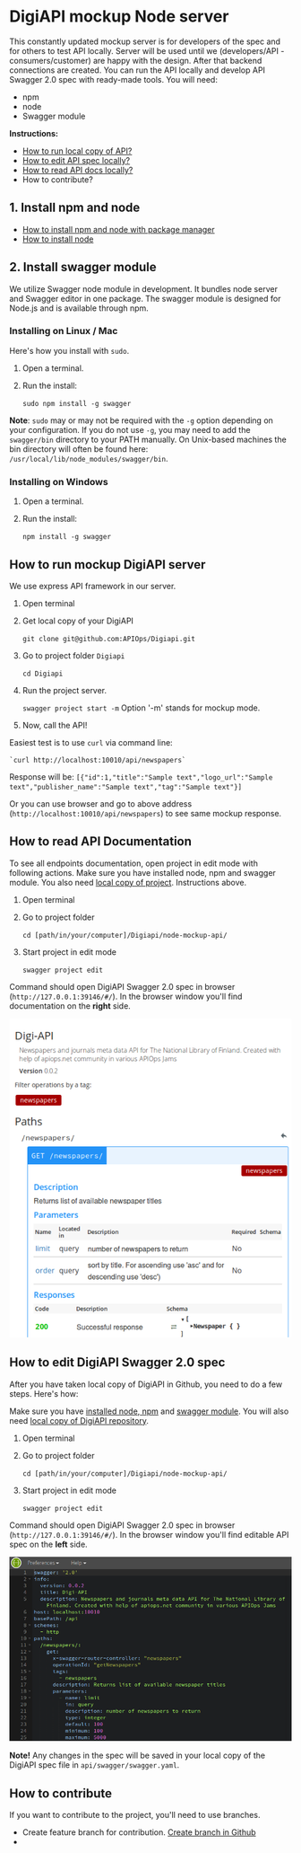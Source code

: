 # DigiAPI mockup Node server

This constantly updated mockup server is for developers of the spec and for others to test API locally. Server will be used until we (developers/API -consumers/customer) are happy with the design. After that backend connections are created. 
You can run the API locally and develop API Swagger 2.0 spec with ready-made tools. You will need: 
* npm
* node
* Swagger module

**Instructions:** 
* [How to run local copy of API?](https://github.com/APIOps/Digiapi/blob/master/node-mockup-api/README.md#how-to-run-mockup-digiapi-server) 
* [How to edit API spec locally?](https://github.com/APIOps/Digiapi/blob/master/node-mockup-api/README.md#how-to-edit-digiapi-swagger-20-spec) 
* [How to read API docs locally?](https://github.com/APIOps/Digiapi/blob/master/node-mockup-api/README.md#how-to-read-api-documentation)
* How to contribute?


## 1. Install npm and node
* [How to install npm and node with package manager](https://nodejs.org/en/download/package-manager/)
* [How to install node](https://docs.npmjs.com/getting-started/installing-node)

## 2. Install swagger module

We utilize Swagger node module in development. It bundles node server and Swagger editor in one package. The swagger module is designed for Node.js and is available through npm.

### Installing on Linux / Mac

Here's how you install with `sudo`.

1. Open a terminal. 
2. Run the install:

    `sudo npm install -g swagger`

**Note**: `sudo` may or may not be required with the `-g` option depending on your configuration. If you do not use `-g`, you may need to add the `swagger/bin` directory to your PATH manually. On Unix-based machines 
the bin directory will often be found here: `/usr/local/lib/node_modules/swagger/bin`.

### Installing on Windows

1. Open a terminal.
2. Run the install:

    `npm install -g swagger`

## How to run mockup DigiAPI server

We use express API framework in our server.

1. Open terminal 

2. Get local copy of your DigiAPI
 
    `git clone git@github.com:APIOps/Digiapi.git`

3. Go to project folder `Digiapi`

    `cd Digiapi`

4. Run the project server.

    `swagger project start -m` Option '-m' stands for mockup mode.  

5. Now, call the API!

Easiest test is to use `curl` via command line:

    `curl http://localhost:10010/api/newspapers`

Response will be: 
    `[{"id":1,"title":"Sample text","logo_url":"Sample text","publisher_name":"Sample text","tag":"Sample text"}]`

Or you can use browser and go to above address (`http://localhost:10010/api/newspapers`) to see same mockup response.

## How to read API Documentation

To see all endpoints documentation, open project in edit mode with following actions. Make sure you have installed node, npm and swagger module. You also need [local copy of project](https://github.com/APIOps/Digiapi/blob/master/node-mockup-api/README.md#how-to-run-mockup-digiapi-server). Instructions above. 

1. Open terminal
2. Go to project folder

    `cd [path/in/your/computer]/Digiapi/node-mockup-api/`

3. Start project in edit mode

    `swagger project edit`

Command should open DigiAPI Swagger 2.0 spec in browser (`http://127.0.0.1:39146/#/`). In the browser window you'll find documentation on the **right** side. 

![digiapi docs](https://raw.githubusercontent.com/APIOps/Digiapi/master/node-mockup-api/images/digiapi-docs.png)


## How to edit DigiAPI Swagger 2.0 spec
After you have taken local copy of DigiAPI in Github, you need to do a few steps. Here's how: 

Make sure you have [installed node, npm](https://github.com/APIOps/Digiapi/tree/master/node-mockup-api#1-install-npm-and-node) and [swagger module](https://github.com/APIOps/Digiapi/tree/master/node-mockup-api#2-install-swagger-module). You will also need [local copy of DigiAPI repository](https://github.com/APIOps/Digiapi/blob/master/node-mockup-api/README.md#how-to-run-mockup-digiapi-server). 

1. Open terminal
2. Go to project folder

    `cd [path/in/your/computer]/Digiapi/node-mockup-api/`

3. Start project in edit mode

    `swagger project edit`

Command should open DigiAPI Swagger 2.0 spec in browser (`http://127.0.0.1:39146/#/`). In the browser window you'll find editable API spec on the **left** side.  

![digiapi docs](https://raw.githubusercontent.com/APIOps/Digiapi/master/node-mockup-api/images/digiapi-spec.png)

**Note!** Any changes in the spec will be saved in your local copy of the DigiAPI spec file in `api/swagger/swagger.yaml`. 

## How to contribute 

If you want to contribute to the project, you'll need to use branches. 
* Create feature branch for contribution. [Create branch in Github ](https://help.github.com/articles/creating-and-deleting-branches-within-your-repository/)
* 
